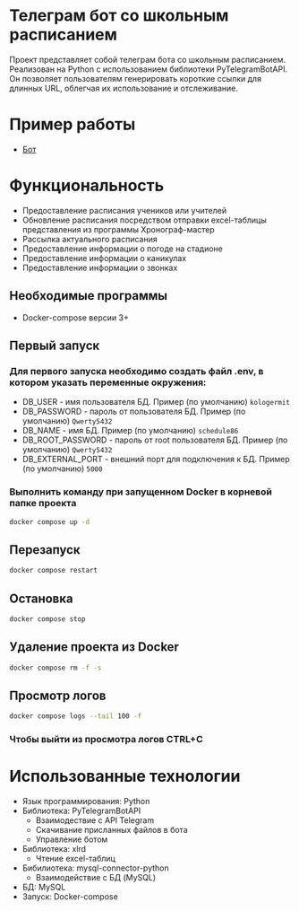# Телеграм бот со школьным расписанием
Проект представляет собой телеграм бота со школьным расписанием. Реализован на Python с использованием библиотеки PyTelegramBotAPI.  Он позволяет пользователям генерировать короткие ссылки для длинных URL, облегчая  их  использование  и  отслеживание.
# Пример работы
* [Бот](https://t.me/schedule86_bot)
# Функциональность
* Предоставление расписания учеников или учителей
* Обновление расписания посредством отправки excel-таблицы представления из программы Хронограф-мастер
* Рассылка актуального расписания
* Предоставление информации о погоде на стадионе
* Предоставление информации о каникулах
* Предоставление информации о звонках
## Необходимые программы
* Docker-compose версии 3+
## Первый запуск
### Для первого запуска необходимо создать файл .env, в котором указать переменные окружения:
* DB_USER - имя пользователя БД. Пример (по умолчанию) ```kologermit```
* DB_PASSWORD - пароль от пользователя БД. Пример (по умолчанию) ```Qwerty5432```
* DB_NAME - имя БД. Пример (по умолчанию) ```schedule86```
* DB_ROOT_PASSWORD - пароль от root пользователя БД. Пример (по умолчанию) ```Qwerty5432```
* DB_EXTERNAL_PORT - внешний порт для подключения к БД. Пример (по умолчанию) ```5000```
### Выполнить команду при запущенном Docker в корневой папке проекта
```bash
docker compose up -d
```
## Перезапуск
```bash
docker compose restart
```
## Остановка
```bash
docker compose stop
```
## Удаление проекта из Docker
```bash
docker compose rm -f -s
```
## Просмотр логов
```bash
docker compose logs --tail 100 -f
```
### Чтобы выйти из просмотра логов CTRL+C
# Использованные технологии
- Язык программирования: Python
- Библиотека: PyTelegramBotAPI
  * Взаимодествие с API Telegram
  * Скачивание присланных файлов в бота
  * Управление ботом
- Библиотека: xlrd
  * Чтение excel-таблиц
- Бибилиотека: mysql-connector-python
  * Взаимодействие с БД (MySQL)
- БД: MySQL
- Запуск: Docker-compose